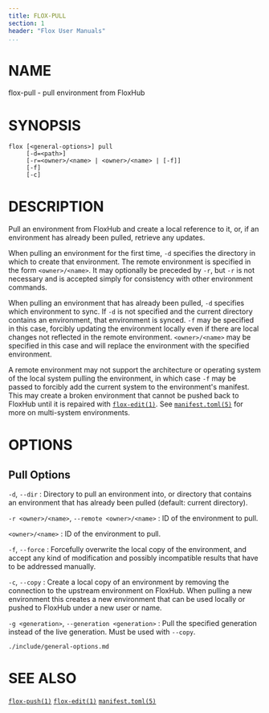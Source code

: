 ```yaml
---
title: FLOX-PULL
section: 1
header: "Flox User Manuals"
...
```


# NAME

flox-pull - pull environment from FloxHub

# SYNOPSIS

```
flox [<general-options>] pull
     [-d=<path>]
     [-r=<owner>/<name> | <owner>/<name> | [-f]]
     [-f]
     [-c]
```

# DESCRIPTION

Pull an environment from FloxHub and create a local reference to it,
or, if an environment has already been pulled, retrieve any updates.

When pulling an environment for the first time, `-d` specifies the directory
in which to create that environment.
The remote environment is specified in the form `<owner>/<name>`.
It may optionally be preceded by `-r`,
but `-r` is not necessary and is accepted simply for consistency with other
environment commands.

When pulling an environment that has already been pulled, `-d` specifies which
environment to sync.
If `-d` is not specified and the current directory contains an environment, that
environment is synced.
`-f` may be specified in this case, forcibly updating the environment
locally even if there are local changes not reflected in the remote environment.
`<owner>/<name>` may be specified in this case and will replace the environment
with the specified environment.

A remote environment may not support the architecture or operating system of the
local system pulling the environment,
in which case `-f` may be passed to forcibly add the current system to the
environment's manifest.
This may create a broken environment that cannot be pushed back to FloxHub until
it is repaired with [`flox-edit(1)`](./flox-edit.md).
See [`manifest.toml(5)`](./manifest.toml.md) for more on multi-system
environments.

# OPTIONS

## Pull Options

`-d`, `--dir`
:   Directory to pull an environment into, or directory that contains an
    environment that has already been pulled (default: current directory).

`-r <owner>/<name>`, `--remote <owner>/<name>`
:   ID of the environment to pull.

`<owner>/<name>`
:   ID of the environment to pull.

`-f`, `--force`
:   Forcefully overwrite the local copy of the environment,
    and accept any kind of modification and possibly incompatible results
    that have to be addressed manually.

`-c`, `--copy`
:   Create a local copy of an environment by removing the connection to the
    upstream environment on FloxHub.
    When pulling a new environment this creates a new environment
    that can be used locally or pushed to FloxHub under a new user or name.

`-g <generation>`, `--generation <generation>`
:   Pull the specified generation instead of the live generation.
    Must be used with `--copy`.

```{.include}
./include/general-options.md
```

# SEE ALSO

[`flox-push(1)`](./flox-push.md)
[`flox-edit(1)`](./flox-edit.md)
[`manifest.toml(5)`](./manifest.toml.md)
